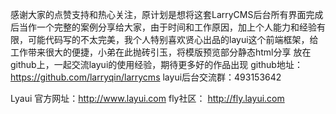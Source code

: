 感谢大家的点赞支持和热心关注，原计划是想将这套LarryCMS后台所有界面完成后当作一个完整的案例分享给大家，由于时间和工作原因，加上个人能力和经验有限，可能代码写的不太完美，我个人特别喜欢贤心出品的layui这个前端框架，给工作带来很大的便捷，小弟在此抛砖引玉，将模版预览部分静态html分享 放在github上，一起交流layui的使用经验，期待更多好的作品出现
github地址：https://github.com/larryqin/larrycms
layui后台交流群：493153642

Lyaui 官方网址：http://www.layui.com
fly社区： http://fly.layui.com